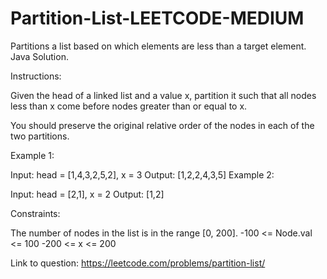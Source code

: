 # Partition-List-LEETCODE-MEDIUM
Partitions a list based on which elements are less than a target element. Java Solution.

Instructions:

Given the head of a linked list and a value x, partition it such that all nodes less than x come before nodes greater than or equal to x.

You should preserve the original relative order of the nodes in each of the two partitions.

 

Example 1:


Input: head = [1,4,3,2,5,2], x = 3
Output: [1,2,2,4,3,5]
Example 2:

Input: head = [2,1], x = 2
Output: [1,2]
 

Constraints:

The number of nodes in the list is in the range [0, 200].
-100 <= Node.val <= 100
-200 <= x <= 200

Link to question: https://leetcode.com/problems/partition-list/
